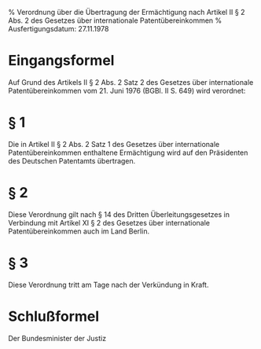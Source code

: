% Verordnung über die Übertragung der Ermächtigung nach Artikel II § 2 Abs. 2 des Gesetzes über internationale Patentübereinkommen
% Ausfertigungsdatum: 27.11.1978
 
# Eingangsformel

Auf Grund des Artikels II § 2 Abs. 2 Satz 2 des Gesetzes über internationale Patentübereinkommen vom 21. Juni 1976 (BGBl. II S. 649) wird verordnet:

# § 1

Die in Artikel II § 2 Abs. 2 Satz 1 des Gesetzes über internationale Patentübereinkommen enthaltene Ermächtigung wird auf den Präsidenten des Deutschen Patentamts übertragen.

# § 2

Diese Verordnung gilt nach § 14 des Dritten Überleitungsgesetzes in Verbindung mit Artikel XI § 2 des Gesetzes über internationale Patentübereinkommen auch im Land Berlin.

# § 3

Diese Verordnung tritt am Tage nach der Verkündung in Kraft.

# Schlußformel

Der Bundesminister der Justiz
